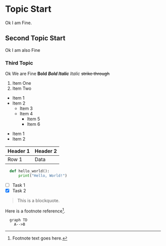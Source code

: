 # Topic Start
Ok I am Fine.
## Second Topic Start
Ok I am also Fine
### Third Topic
Ok We are Fine
**Bold**
***Bold Italic***
*Italic*
~~strike through~~
1. Item One
2. Item Two
- Item 1
- Item 2
    - Item 3
    - Item 4
        - Item 5
        - Item 6
* Item 1
* Item 2

| Header 1 | Header 2 |
|----------|----------|
| Row 1    | Data     |

```python
  def hello_world():
      print("Hello, World!")
```
- [ ] Task 1
- [x] Task 2

> This is a blockquote.

Here is a footnote reference[^1].

[^1]: Footnote text goes here.

```mermaid
  graph TD
    A-->B
```